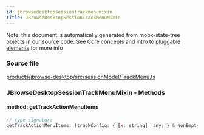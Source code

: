 ```yaml
---
id: jbrowsedesktopsessiontrackmenumixin
title: JBrowseDesktopSessionTrackMenuMixin
---
```


Note: this document is automatically generated from mobx-state-tree objects in
our source code. See
[Core concepts and intro to pluggable elements](/docs/developer_guide/) for more
info

### Source file

[products/jbrowse-desktop/src/sessionModel/TrackMenu.ts](https://github.com/GMOD/jbrowse-components/blob/main/products/jbrowse-desktop/src/sessionModel/TrackMenu.ts)

### JBrowseDesktopSessionTrackMenuMixin - Methods

#### method: getTrackActionMenuItems

```js
// type signature
getTrackActionMenuItems: (trackConfig: { [x: string]: any; } & NonEmptyObject & { setSubschema(slotName: string, data: unknown): any; } & IStateTreeNode<ConfigurationSchemaType<{ name: { description: string; type: string; defaultValue: string; }; ... 8 more ...; formatAbout: ConfigurationSchemaType<...>; }, ConfigurationSchemaOptions<...>>>...
```
